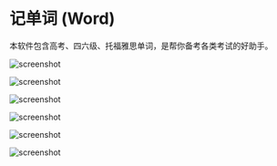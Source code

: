 记单词 (Word)
======
本软件包含高考、四六级、托福雅思单词，是帮你备考各类考试的好助手。

![screenshot](https://github.com/isuperqiang/Word/blob/master/screenshot/Screenshot_2016-03-14-21-22-34_com.silence.word.png)

![screenshot](https://github.com/isuperqiang/Word/blob/master/screenshot/Screenshot_2016-03-19-17-50-19_com.silence.word.png)

![screenshot](https://github.com/isuperqiang/Word/blob/master/screenshot/Screenshot_2016-03-19-17-50-26_com.silence.word.png)

![screenshot](https://github.com/isuperqiang/Word/blob/master/screenshot/Screenshot_2016-03-19-17-50-34_com.silence.word.png)

![screenshot](https://github.com/isuperqiang/Word/blob/master/screenshot/Screenshot_2016-03-19-17-51-17_com.silence.word.png)

![screenshot](https://github.com/isuperqiang/Word/blob/master/screenshot/Screenshot_2016-03-19-17-50-19_com.silence.word.png)
